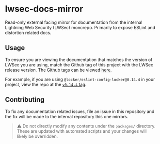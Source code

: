 # lwsec-docs-mirror

Read-only external facing mirror for documentation from the internal Lightning Web Security (LWSec) monorepo. Primarily to expose ESLint and distortion related docs.

## Usage

To ensure you are viewing the documentation that matches the version of LWSec you are using, match the Github tag of this project with the LWSec release version. The Github tags can be viewed [here](https://github.com/salesforce/lwsec-docs-mirror/tags).

For example, if you are using `@locker/eslint-config-locker@0.14.4` in your project, view the repo at the [`v0.14.4` tag](https://github.com/salesforce/lwsec-docs-mirror/tree/v0.14.4).


## Contributing

To fix any documentation related issues, file an issue in this repository and the fix will be made to the internal repository this one mirrors. 

> :warning: Do not directly modify any contents under the `packages/` directory. These are updated with automated scripts and your changes will likely be overridden.
